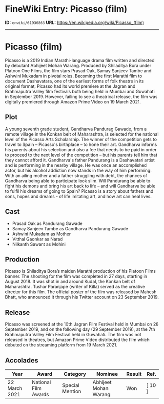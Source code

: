 # FineWiki Entry: Picasso (film)

**ID:** `enwiki/61930863`
**URL:** <https://en.wikipedia.org/wiki/Picasso_(film)>

--- 

# Picasso (film)
Picasso is a 2019 Indian Marathi-language drama film written and directed by debutant Abhijeet Mohan Warang. Produced by Shiladitya Bora under Platoon One Films, the film stars Prasad Oak, Samay Sanjeev Tambe and Ashwini Mukadam in pivotal roles. Becoming the first Marathi film to document Dashavatara, one of the earliest forms of folk theatre in its original format, Picasso had its world premiere at the Jagran and Brahmaputra Valley film festivals both being held in Mumbai and Guwahati in September 2019. However, failing to see a theatrical release, the film was digitally premiered through Amazon Prime Video on 19 March 2021.

## Plot
A young seventh grade student, Gandharva Pandurag Gawade, from a remote village in the Konkan belt of Maharashtra, is selected for the national level of the Picasso Arts Scholarship. The winner of the competition gets to travel to Spain – Picasso's birthplace – to hone their art. Gandharva informs his parents about his selection and also a fee that needs to be paid in order to proceed to the next level of the competition – but his parents tell him that they cannot afford it.
Gandharva's father Pandurang is a Dashavatari artist and is performing in the nearby village. He was once an accomplished actor, but his alcohol addiction now stands in the way of him performing. With an ailing mother and a father struggling with debt, the chances of Gandharva being able to participate look slim. Will Pandurang be able to fight his demons and bring his art back to life – and will Gandharva be able to fulfil his dreams of going to Spain?
Picasso is a story about fathers and sons, hopes and dreams - of life imitating art, and how art can heal lives.

## Cast
- Prasad Oak as Pandurang Gawade
- Samay Sanjeev Tambe as Gandharva Pandurang Gawade
- Ashwini Mukadam as Mother
- Vitthal Gaonkar as Narad
- Nilkanth Sawant as Mohini


## Production
Picasso is Shiladitya Bora’s maiden Marathi production of his Platoon Films banner. The shooting for the film was completed in 27 days, starting in August 2018. It was shot in and around Kudal, the Konkan belt of Maharashtra. Tushar Paranjape (writer of Killa) served as the creative director for this film. The official poster of the film was released by Mahesh Bhatt, who announced it through his Twitter account on 23 September 2019.

## Release
Picasso was screened at the 10th Jagran Film Festival held in Mumbai on 28 September 2019, and on the following day (29 September 2019), at the 7th Brahmaputra Valley Film Festival held in Guwahati. The film was not released in theatres, but Amazon Prime Video distributed the film which debuted on the streaming platform from 19 March 2021.

## Accolades
| Year          | Award                | Category        | Nominee               | Result | Ref.   |
| ------------- | -------------------- | --------------- | --------------------- | ------ | ------ |
| 22 March 2021 | National Film Awards | Special Mention | Abhijeet Mohan Warang | Won    | [ 10 ] |

